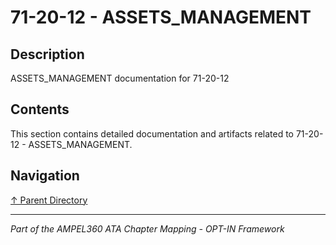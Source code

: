 # 71-20-12 - ASSETS_MANAGEMENT

## Description

ASSETS_MANAGEMENT documentation for 71-20-12

## Contents

This section contains detailed documentation and artifacts related to 71-20-12 - ASSETS_MANAGEMENT.

## Navigation

[↑ Parent Directory](../README.md)

---

*Part of the AMPEL360 ATA Chapter Mapping - OPT-IN Framework*
